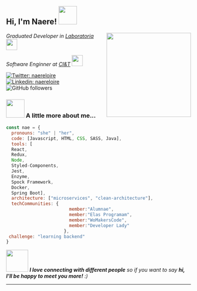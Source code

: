 <h2> Hi, I'm Naere! <img src="https://media.giphy.com/media/mGcNjsfWAjY5AEZNw6/giphy.gif" width="50"></h2>

<img align='right' src="https://media.giphy.com/media/dWxO36Jzd6bTSt5dIY/giphy.gif" width="230">

<p>
  <em>
    Graduated Developer in  <a href="https://www.laboratoria.la/br">Laboratoria</a>
    <img src="https://media.giphy.com/media/fYSnHlufseco8Fh93Z/giphy.gif" width="30">
</em>
</p>

<p>
  <em>
   Software Enginner at <a href="https://ciandt.com/br/pt-br/sobre-nos">CI&T</a>
    <img src="https://media.giphy.com/media/K9Xy6osm73DbxIa8f2/source.gif" width="30">
</em>
</p>



[![Twitter: naereloire](https://img.shields.io/twitter/follow/naereloire?style=social)](https://twitter.com/naereloire)
[![Linkedin: naereloire](https://img.shields.io/badge/-naereloire-blue?style=flat-square&logo=Linkedin&logoColor=white&link=https://www.linkedin.com/in/naereloire/)](https://www.linkedin.com/in/naere-loire/)
![GitHub followers](https://img.shields.io/github/followers/naereloire?style=social)

### <img src="https://media.giphy.com/media/VgCDAzcKvsR6OM0uWg/giphy.gif" width="50"> A little more about me...  

```javascript
const nae = {
  pronouns: "she" | "her",
  code: [Javascript, HTML, CSS, SASS, Java],
  tools: [
  React, 
  Redux, 
  Node, 
  Styled-Components, 
  Jest, 
  Enzyme, 
  Spock Framework, 
  Docker, 
  Spring Boot],
  architecture: ["microservices", "clean-architecture"],
  techCommunities: {
                        member:"Alumnae",
                        member:"Elas Programam",
                        member:"WoMakersCode",
                        member:"Developer Lady"
                      },
 challenge: "learning backend"
}
```

<img src="https://media.giphy.com/media/LnQjpWaON8nhr21vNW/giphy.gif" width="60"> <em><b>I love connecting with different people</b> so if you want to say <b>hi, I'll be happy to meet you more!</b> :)</em>

---


